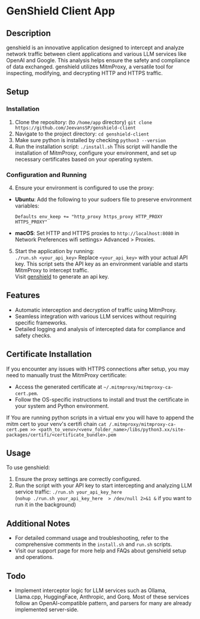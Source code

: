 # GenShield Client App

## Description

genshield is an innovative application designed to intercept and analyze network traffic between client applications and various LLM services like OpenAI and Google. This analysis helps ensure the safety and compliance of data exchanged. genshield utilizes MitmProxy, a versatile tool for inspecting, modifying, and decrypting HTTP and HTTPS traffic.

## Setup

### Installation

1. Clone the repository: (to `/home/app` directory) 
   `git clone https://github.com/JeevansSP/genshield-client`
2. Navigate to the project directory:
   `cd genshield-client`
3. Make sure python is installed by checking
   `python3 --version`
4. Run the installation script:
   `./install.sh`
This script will handle the installation of MitmProxy, configure your environment, and set up necessary certificates based on your operating system.

### Configuration and Running

4. Ensure your environment is configured to use the proxy:
- **Ubuntu**: Add the following to your sudoers file to preserve environment variables:
  ```
  Defaults env_keep += "http_proxy https_proxy HTTP_PROXY HTTPS_PROXY"
  ```
- **macOS**: Set HTTP and HTTPS proxies to `http://localhost:8080` in Network Preferences wifi settings> Advanced > Proxies.

5. Start the application by running:  
   `./run.sh <your_api_key>`
Replace `<your_api_key>` with your actual API key. This script sets the API key as an environment variable and starts MitmProxy to intercept traffic.  
Visit [genshield](https://genshield.web.app) to generate an api key.

## Features

- Automatic interception and decryption of traffic using MitmProxy.
- Seamless integration with various LLM services without requiring specific frameworks.
- Detailed logging and analysis of intercepted data for compliance and safety checks.

## Certificate Installation

If you encounter any issues with HTTPS connections after setup, you may need to manually trust the MitmProxy certificate:
- Access the generated certificate at `~/.mitmproxy/mitmproxy-ca-cert.pem`.
- Follow the OS-specific instructions to install and trust the certificate in your system and Python environment.
  
If You are running python scripts in a virtual env you will have to append the mitm cert to your venv's certifi chain
   `cat /.mitmproxy/mitmproxy-ca-cert.pem >> <path_to_venv>/<venv_folder_name>/libs/python3.xx/site-packages/certifi/<certificate_bundle>.pem`

## Usage

To use genshield:
1. Ensure the proxy settings are correctly configured.
2. Run the script with your API key to start intercepting and analyzing LLM service traffic:
   `./run.sh your_api_key_here`  
   (`nohup ./run.sh your_api_key_here  > /dev/null 2>&1 &` if you want to run it in the background)

## Additional Notes

- For detailed command usage and troubleshooting, refer to the comprehensive comments in the `install.sh` and `run.sh` scripts.
- Visit our support page for more help and FAQs about genshield setup and operations.

## Todo

- Implement interceptor logic for LLM services such as Ollama, Llama.cpp, HuggingFace, Anthropic, and Gorq. Most of these services follow an OpenAI-compatible pattern, and parsers for many are already implemented server-side.

